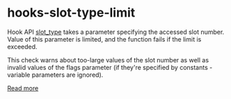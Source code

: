 # hooks-slot-type-limit

Hook API [slot_type](https://xrpl-hooks.readme.io/v2.0/reference/slot_type) takes a parameter specifying the accessed slot number. Value of this parameter is limited, and the function fails if the limit is exceeded.

This check warns about too-large values of the slot number as well as invalid values of the flags parameter (if they're specified by constants - variable parameters are ignored).

[Read more](https://xrpl-hooks.readme.io/v2.0/docs/slots-and-keylets)
